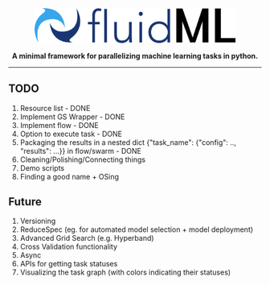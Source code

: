 <div align="center">
<img src="logo/fluid_ml_logo.png" width="400px">


**A minimal framework for parallelizing machine learning tasks in python.**

</div>

---


## TODO
1. Resource list - DONE
2. Implement GS Wrapper - DONE
3. Implement flow - DONE
4. Option to execute task - DONE
5. Packaging the results in a nested dict {"task_name": {"config": .., "results": ...}} in flow/swarm - DONE
6. Cleaning/Polishing/Connecting things
7. Demo scripts
8. Finding a good name + OSing

## Future
1. Versioning
2. ReduceSpec (eg. for automated model selection + model deployment)
3. Advanced Grid Search (e.g. Hyperband)
4. Cross Validation functionality
5. Async 
6. APIs for getting task statuses 
7. Visualizing the task graph (with colors indicating their statuses)